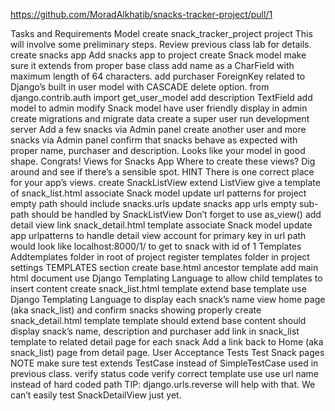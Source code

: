 https://github.com/MoradAlkhatib/snacks-tracker-project/pull/1

Tasks and Requirements
Model
create snack_tracker_project project
This will involve some preliminary steps.
Review previous class lab for details.
create snacks app
Add snacks app to project
create Snack model
make sure it extends from proper base class
add name as a CharField with maximum length of 64 characters.
add purchaser ForeignKey related to Django’s built in user model with CASCADE delete option.
from django.contrib.auth import get_user_model
add description TextField
add model to admin
modify Snack model have user friendly display in admin
create migrations and migrate data
create a super user
run development server
Add a few snacks via Admin panel
create another user and more snacks via Admin panel
confirm that snacks behave as expected with proper name, purchaser and description.
Looks like your model in good shape. Congrats!
Views for Snacks App
Where to create these views?
Dig around and see if there’s a sensible spot.
HINT There is one correct place for your app’s views.
create SnackListView
extend ListView
give a template of snack_list.html
associate Snack model
update url patterns for project
empty path should include snacks.urls
update snacks app urls
empty sub-path should be handled by SnackListView
Don’t forget to use as_view()
add detail view
link snack_detail.html template
associate Snack model
update app urlpatterns to handle detail view
account for primary key in url
path would look like localhost:8000/1/ to get to snack with id of 1
Templates
Addtemplates folder in root of project
register templates folder in project settings TEMPLATES section
create base.html ancestor template
add main html document
use Django Templating Language to allow child templates to insert content
create snack_list.html template
extend base template
use Django Templating Language to display each snack’s name
view home page (aka snack_list) and confirm snacks showing properly
create snack_detail.html template
template should extend base
content should display snack’s name, description and purchaser
add link in snack_list template to related detail page for each snack
Add a link back to Home (aka snack_list) page from detail page.
User Acceptance Tests
Test Snack pages
NOTE make sure test extends TestCase instead of SimpleTestCase used in previous class.
verify status code
verify correct template use
use url name instead of hard coded path
TIP: django.urls.reverse will help with that.
We can’t easily test SnackDetailView just yet.
